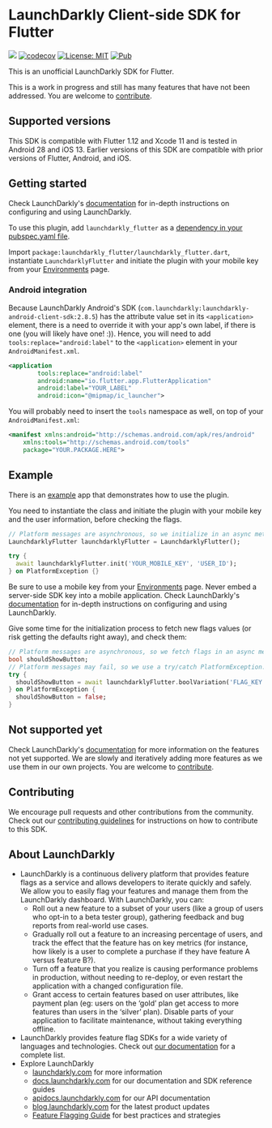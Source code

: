 # LaunchDarkly Client-side SDK for Flutter

![](https://github.com/andre-paraense/launchdarkly_flutter/workflows/CI/badge.svg) [![codecov](https://codecov.io/gh/andre-paraense/launchdarkly_flutter/branch/master/graph/badge.svg)](https://codecov.io/gh/andre-paraense/launchdarkly_flutter) [![License: MIT](https://img.shields.io/badge/License-LGPL3.0-green.svg)](https://opensource.org/licenses/LGPL-3.0) [![Pub](https://img.shields.io/pub/v/launchdarkly_flutter.svg)](https://pub.dartlang.org/packages/launchdarkly_flutter)

This is an unofficial LaunchDarkly SDK for Flutter.

This is a work in progress and still has many features that have not been addressed. You are welcome to [contribute](CONTRIBUTING.md).

## Supported versions

This SDK is compatible with Flutter 1.12 and Xcode 11 and is tested in Android 28 and iOS 13. Earlier versions of this SDK are compatible with prior versions of Flutter, Android, and iOS.

## Getting started

Check LaunchDarkly's [documentation](https://docs.launchdarkly.com) for in-depth instructions on configuring and using LaunchDarkly.

To use this plugin, add `launchdarkly_flutter` as a [dependency in your pubspec.yaml file](https://flutter.io/platform-plugins/).

Import `package:launchdarkly_flutter/launchdarkly_flutter.dart`, instantiate `LaunchdarklyFlutter` and initiate the plugin with your mobile key from your [Environments](https://app.launchdarkly.com/settings#/environments) page.

### Android integration

Because LaunchDarkly Android's SDK (`com.launchdarkly:launchdarkly-android-client-sdk:2.8.5`) has the attribute value set in its `<application>` element, there is a need to override it with your app's own label, if there is one (you will likely have one! :)).
Hence, you will need to add `tools:replace="android:label"` to the `<application>` element in your `AndroidManifest.xml`.

```xml
<application
        tools:replace="android:label"
        android:name="io.flutter.app.FlutterApplication"
        android:label="YOUR_LABEL"
        android:icon="@mipmap/ic_launcher">
```

You will probably need to insert the `tools` namespace as well, on top of your `AndroidManifest.xml`:

```xml
<manifest xmlns:android="http://schemas.android.com/apk/res/android"
    xmlns:tools="http://schemas.android.com/tools"
    package="YOUR.PACKAGE.HERE">
```

## Example

There is an [example](./example) app that demonstrates how to use the plugin.

You need to instantiate the class and initiate the plugin with your mobile key and the user information, before checking the flags.

```dart
// Platform messages are asynchronous, so we initialize in an async method.
LaunchdarklyFlutter launchdarklyFlutter = LaunchdarklyFlutter();

try {
  await launchdarklyFlutter.init('YOUR_MOBILE_KEY', 'USER_ID');
} on PlatformException {}
```
Be sure to use a mobile key from your [Environments](https://app.launchdarkly.com/settings#/environments) page. Never embed a server-side SDK key into a mobile application. Check LaunchDarkly's [documentation](https://docs.launchdarkly.com) for in-depth instructions on configuring and using LaunchDarkly.

Give some time for the initialization process to fetch new flags values (or risk getting the defaults right away), and check them:

```dart
// Platform messages are asynchronous, so we fetch flags in an async method.
bool shouldShowButton;
// Platform messages may fail, so we use a try/catch PlatformException.
try {
  shouldShowButton = await launchdarklyFlutter.boolVariation('FLAG_KEY', false);
} on PlatformException {
  shouldShowButton = false;
}
```

## Not supported yet

Check LaunchDarkly's [documentation](https://docs.launchdarkly.com) for more information on the features not yet supported. We are slowly and iteratively adding more features as we use them in our own projects. You are welcome to [contribute](CONTRIBUTING.md).

## Contributing

We encourage pull requests and other contributions from the community. Check out our [contributing guidelines](CONTRIBUTING.md) for instructions on how to contribute to this SDK.

## About LaunchDarkly

* LaunchDarkly is a continuous delivery platform that provides feature flags as a service and allows developers to iterate quickly and safely. We allow you to easily flag your features and manage them from the LaunchDarkly dashboard.  With LaunchDarkly, you can:
    * Roll out a new feature to a subset of your users (like a group of users who opt-in to a beta tester group), gathering feedback and bug reports from real-world use cases.
    * Gradually roll out a feature to an increasing percentage of users, and track the effect that the feature has on key metrics (for instance, how likely is a user to complete a purchase if they have feature A versus feature B?).
    * Turn off a feature that you realize is causing performance problems in production, without needing to re-deploy, or even restart the application with a changed configuration file.
    * Grant access to certain features based on user attributes, like payment plan (eg: users on the ‘gold’ plan get access to more features than users in the ‘silver’ plan). Disable parts of your application to facilitate maintenance, without taking everything offline.
* LaunchDarkly provides feature flag SDKs for a wide variety of languages and technologies. Check out [our documentation](https://docs.launchdarkly.com/docs) for a complete list.
* Explore LaunchDarkly
    * [launchdarkly.com](https://www.launchdarkly.com/ "LaunchDarkly Main Website") for more information
    * [docs.launchdarkly.com](https://docs.launchdarkly.com/  "LaunchDarkly Documentation") for our documentation and SDK reference guides
    * [apidocs.launchdarkly.com](https://apidocs.launchdarkly.com/  "LaunchDarkly API Documentation") for our API documentation
    * [blog.launchdarkly.com](https://blog.launchdarkly.com/  "LaunchDarkly Blog Documentation") for the latest product updates
    * [Feature Flagging Guide](https://github.com/launchdarkly/featureflags/  "Feature Flagging Guide") for best practices and strategies